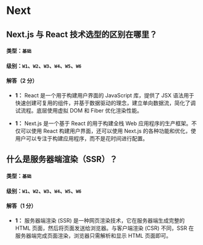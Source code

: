 # Next

## Next.js 与 React 技术选型的区别在哪里？

#### 类型：`基础`

#### 级别：`W1`、`W2`、`W3`、`W4`、`W5`、`W6`

#### 解答（2 分）

- **1：** React 是一个用于构建用户界面的 JavaScript 库，提供了 JSX 语法用于快速创建可复用的组件，并基于数据驱动的理念，建立单向数据流，简化了调试流程。底层使用虚拟 DOM 和 Fiber 优化渲染性能。

- **1：** Next.js 是一个基于 React 的用于构建全栈 Web 应用程序的生产框架。不仅可以使用 React 构建用户界面，还可以使用 Next.js 的各种功能和优化，使用户可以专注于构建应用程序，而不是花时间进行配置。

## 什么是服务器端渲染（SSR）？
#### 类型：`基础`

#### 级别：`W1`、`W2`、`W3`、`W4`、`W5`、`W6`

#### 解答（1 分）
- **1：** 服务器端渲染 (SSR) 是一种网页渲染技术，它在服务器端生成完整的 HTML 页面，然后将页面发送给浏览器。与客户端渲染 (CSR) 不同，SSR 在服务器端完成页面渲染，浏览器只需解析和显示 HTML 页面即可。